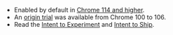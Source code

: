 * Enabled by default in [Chrome 114 and higher](https://chromestatus.com/feature/5179189105786880).
* An [origin trial](/origintrials/#/view_trial/1239615797433729025) was available from Chrome 100 to 106.
* Read the [Intent to Experiment](https://groups.google.com/a/chromium.org/g/blink-dev/c/_dJFNJpf91U) and [Intent to Ship](https://groups.google.com/a/chromium.org/g/blink-dev/c/JNOQvsTxecI/m/V-OewM3lAwAJ).
